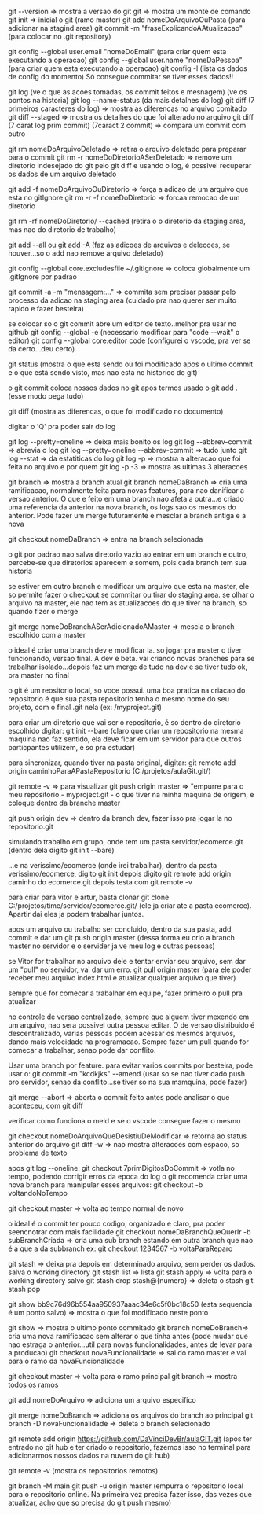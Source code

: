 git --version => mostra a versao do git
git => mostra um monte de comando
git init => inicial o git (ramo master)
git add nomeDoArquivoOuPasta (para adicionar na stagind area)
git commit -m "fraseExplicandoAAtualizacao" (para colocar no .git repository)

git config --global user.email "nomeDoEmail" (para criar quem esta executando a operacao)
git config --global user.name "nomeDaPessoa" (para criar quem esta executando a operacao)
git config -l (lista os dados de config do momento)
Só consegue commitar se tiver esses dados!!

git log (ve o que as acoes tomadas, os commit feitos e mesnagem) (ve os pontos na historia)
git log --name-status (da mais detalhes do log)
git diff (7 primeiros caracteres do log) => mostra as diferencas no arquivo comitado
git diff --staged => mostra os detalhes do que foi alterado no arquivo
git diff (7 carat log prim commit) (7caract 2 commit) => compara um commit com outro

git rm nomeDoArquivoDeletado => retira o arquivo deletado para preparar para o commit
git rm -r nomeDoDiretorioASerDeletado => remove um diretorio indesejado do git
pelo git diff e usando o log, é possivel recuperar os dados de um arquivo deletado

git add -f nomeDoArquivoOuDiretorio => força a adicao de um arquivo que esta no gitIgnore
git rm -r -f nomeDoDiretorio => forcaa remocao de um diretorio

git rm -rf nomeDoDiretorio/ --cached (retira o o diretorio da staging area, mas nao do diretorio de trabalho)

git add --all ou git add -A (faz as  adicoes de arquivos e delecoes, se houver...so o add nao remove arquivo deletado)

git config --global core.excludesfile ~/.gitIgnore => coloca globalmente um .gitIgnore por padrao

git commit -a -m "mensagem:..." => commita sem precisar passar pelo processo da adicao na staging area (cuidado pra nao querer ser muito rapido e fazer besteira)

se colocar so o git commit abre um editor de texto..melhor pra usar no github
git config --global -e (necessario modificar para "code --wait" o editor)
git config --global core.editor code (configurei o vscode, pra ver se da certo...deu certo)

git status (mostra o que esta sendo ou foi modificado apos o ultimo commit e o que está  sendo visto, mas nao esta no historico do git)

o git commit coloca nossos dados no git apos termos usado o git add . (esse modo pega tudo)

git diff (mostra as diferencas, o que foi modificado no documento)

digitar o 'Q' pra poder sair do log

git log --pretty=oneline => deixa mais bonito os log
git log --abbrev-commit => abrevia o log
git log --pretty=oneline --abbrev-commit => tudo junto
git log --stat => da estatiticas do log
git log -p => mostra a alteracao que foi feita no arquivo e por quem
git log -p -3 => mostra as ultimas 3 alteracoes

git branch => mostra a branch atual
git branch nomeDaBranch => cria uma ramificacao, normalmente feita para novas features, para nao danificar a versao anterior. O que e feito em uma branch nao afeta a outra...e criado uma referencia da anterior na nova branch, os logs sao os mesmos do anterior. Pode fazer um merge futuramente e mesclar a branch antiga e a nova

git checkout nomeDaBranch => entra na branch selecionada

o git por padrao nao salva diretorio vazio
ao entrar em um branch e outro,  percebe-se que diretorios aparecem e somem, pois cada branch tem sua historia

se estiver em outro branch e modificar um arquivo que esta na master, ele so permite fazer o checkout se commitar ou tirar do staging area. se olhar o arquivo na master, ele nao tem as atualizacoes do que tiver na branch, so quando fizer o merge

git merge nomeDoBranchASerAdicionadoAMaster => mescla o branch escolhido com a master

o ideal é criar uma branch dev e modificar la. so jogar pra master o tiver funcionando, versao final. A dev é beta.
vai criando novas branches para se trabalhar isolado...depois faz um merge de tudo na dev e se tiver tudo ok, pra master no final

o git é um reositorio local, so voce possui.
uma boa pratica na criacao do repositorio é que sua pasta repositorio tenha o mesmo nome do seu projeto, com o final .git nela (ex: /myproject.git)

para criar um diretorio que vai ser o repositorio, é so dentro do diretorio escolhido digitar:
git init --bare (claro que criar um repositorio na mesma maquina nao faz sentido, ela deve ficar em um servidor para que outros particpantes utilizem, é so pra estudar)

para sincronizar, quando tiver na pasta original, digitar:
git remote add origin caminhoParaAPastaRepositorio (C:/projetos/aulaGit.git/)

git remote -v => para visualizar
git push origin master => "empurre para o meu repositorio - myproject.git - o que tiver na minha maquina de origem, e coloque dentro da branche master

git push origin dev => dentro da branch dev, fazer isso pra jogar la no repositorio.git

simulando trabalho em grupo, onde tem um pasta servidor/ecomerce.git (dentro dela digito git init --bare)

...e na verissimo/ecomerce (onde irei trabalhar), dentro da pasta verissimo/ecomerce, digito git init
depois digito git remote add origin caminho do ecomerce.git
depois testa com git remote -v

para criar para vitor e artur, basta clonar
git clone C:/projetos/time/servidor/ecomerce.git/ (ele ja criar ate a pasta ecomerce). Apartir dai eles ja podem trabalhar juntos.

apos um arquivo ou trabalho ser concluido, dentro da sua pasta, add, commit e dar um git push origin master (dessa forma eu crio a branch master no servidor e o servider ja ve meu log e outras pessoas)

se Vitor for trabalhar no arquivo dele e tentar enviar seu arquivo, sem dar um "pull" no servidor, vai dar um erro.
git pull origin master (para ele poder receber meu arquivo index.html e atualizar qualquer arquivo que tiver)

sempre que for comecar a trabalhar em equipe, fazer primeiro o pull pra atualizar

no controle de versao centralizado, sempre que alguem tiver mexendo em um arquivo, nao sera possivel outra pessoa editar. O de versao distribuido é  descentralizado, varias pessoas podem acessar os mesmos arquivos, dando mais velocidade na programacao. Sempre fazer um pull quando for comecar a trabalhar,  senao pode dar conflito.

Usar   uma branch por feature.
para evitar varios commits por besteira, pode  usar o:
 git commit -m "kcdkjks" --amend (usar so se nao tiver dado push pro servidor, senao da conflito...se tiver so na sua mamquina, pode fazer)

 git merge --abort => aborta o commit feito antes
 pode analisar o que aconteceu, com git diff

 verificar como  funciona o meld e se o vscode  consegue fazer o mesmo

 git checkout nomeDoArquivoQueDesistiuDeModificar => retorna ao status anterior do arquivo
 git diff -w => nao mostra alteracoes com espaco, so problema de texto

 apos git log --oneline:
 git checkout 7primDigitosDoCommit => votla no tempo, podendo corrigir erros da epoca do log
 o git recomenda criar uma nova branch para manipular esses arquivos: git checkout -b voltandoNoTempo

 git checkout master => volta ao tempo normal de novo

o ideal é   o commit ter pouco codigo, organizado e claro, pra poder seencnotrar com mais facilidade
git checkout nomeDaBranchQueQuerIr -b subBranchCriada => cria uma sub branch estando em outra branch que nao é a que a da subbranch
ex: git checkout 1234567 -b voltaParaReparo

git stash => deixa pra depois em determinado arquivo, sem perder os dados. salva o working directory
git stash list => lista
git stash apply => volta para o working directory salvo
git stash drop stash@{numero} => deleta o stash
git stash pop

git show bb9c76d96b554aa950937aaac34e6c5f0bc18c50 (esta sequencia é um ponto salvo) => mostra o que foi modificado neste ponto

git show => mostra o ultimo ponto commitado
git branch nomeDoBranch=> cria uma nova ramificacao sem alterar o  que tinha antes (pode mudar que nao estraga o anterior...util para novas funcionalidades, antes de levar para a producao)
git checkout novaFuncionalidade => sai do ramo master e vai para o ramo da novaFuncionalidade

git checkout master => volta para o ramo principal
git branch => mostra todos os ramos

git add nomeDoArquivo => adiciona um arquivo especifico

git merge nomeDoBranch => adiciona os arquivos do branch ao principal
git branch -D novaFuncionalidade => deleta o branch selecionado

git remote add origin https://github.com/DaVinciDevBr/aulaGIT.git  (apos ter entrado no git hub e ter criado o repositorio, fazemos isso no terminal para adicionarmos nossos dados na nuvem do git hub)

git remote -v (mostra os repositorios remotos)

git branch -M main
git push -u origin master (empurra o repositorio local para o repositorio online. Na primeira vez precisa fazer isso, das vezes que atualizar, acho que so precisa do git push mesmo)

